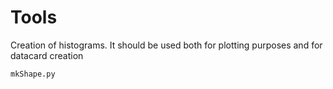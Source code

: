 Tools
====

Creation of histograms. It should be used both for plotting purposes and for datacard creation

    mkShape.py



